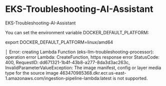 # EKS-Troubleshooting-AI-Assistant
EKS-Troubleshooting-AI-Assistant




You can set the environment variable DOCKER_DEFAULT_PLATFORM:

export DOCKER_DEFAULT_PLATFORM=linux/amd64



│ Error: creating Lambda Function (eks-llm-troubleshooting-processor): operation error Lambda: CreateFunction, https response error StatusCode: 400, RequestID: dd671321-1b4f-43b8-a277-8da3d3ac263c, InvalidParameterValueException: The image manifest, config or layer media type for the source image 463470985368.dkr.ecr.us-east-1.amazonaws.com/ingestion-pipeline-lambda:latest is not supported.



